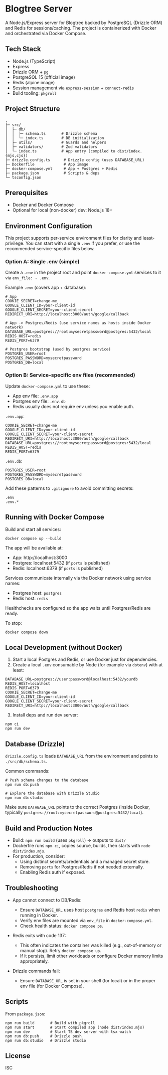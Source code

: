 # Blogtree Server

A Node.js/Express server for Blogtree backed by PostgreSQL (Drizzle ORM) and Redis for sessions/caching. The project is containerized with Docker and orchestrated via Docker Compose.

## Tech Stack

- Node.js (TypeScript)
- Express
- Drizzle ORM + `pg`
- PostgreSQL 15 (official image)
- Redis (alpine image)
- Session management via `express-session` + `connect-redis`
- Build tooling: `pkgroll`

## Project Structure

```
.
├─ src/
│  ├─ db/
│  │  ├─ schema.ts       # Drizzle schema
│  │  └─ index.ts        # DB initialization
│  ├─ utils/             # Guards and helpers
│  ├─ validators/        # Zod validators
│  └─ index.ts           # App entry (compiled to dist/index.{mjs,cjs})
├─ drizzle.config.ts      # Drizzle config (uses DATABASE_URL)
├─ Dockerfile             # App image
├─ docker-compose.yml     # App + Postgres + Redis
├─ package.json           # Scripts & deps
└─ tsconfig.json
```

## Prerequisites

- Docker and Docker Compose
- Optional for local (non-docker) dev: Node.js 18+

## Environment Configuration

This project supports per-service environment files for clarity and least-privilege. You can start with a single `.env` if you prefer, or use the recommended service-specific files below.

### Option A: Single .env (simple)

Create a `.env` in the project root and point `docker-compose.yml` services to it via `env_file: - .env`.

Example `.env` (covers app + database):

```
# App
COOKIE_SECRET=change-me
GOOGLE_CLIENT_ID=your-client-id
GOOGLE_CLIENT_SECRET=your-client-secret
REDIRECT_URI=http://localhost:3000/auth/google/callback

# App -> Postgres/Redis (use service names as hosts inside Docker network)
DATABASE_URL=postgres://root:mysecretpassword@postgres:5432/local
REDIS_HOST=redis
REDIS_PORT=6379

# Postgres bootstrap (used by postgres service)
POSTGRES_USER=root
POSTGRES_PASSWORD=mysecretpassword
POSTGRES_DB=local
```

### Option B: Service-specific env files (recommended)

Update `docker-compose.yml` to use these:

- App env file: `.env.app`
- Postgres env file: `.env.db`
- Redis usually does not require env unless you enable auth.

`.env.app`:

```
COOKIE_SECRET=change-me
GOOGLE_CLIENT_ID=your-client-id
GOOGLE_CLIENT_SECRET=your-client-secret
REDIRECT_URI=http://localhost:3000/auth/google/callback
DATABASE_URL=postgres://root:mysecretpassword@postgres:5432/local
REDIS_HOST=redis
REDIS_PORT=6379
```

`.env.db`:

```
POSTGRES_USER=root
POSTGRES_PASSWORD=mysecretpassword
POSTGRES_DB=local
```

Add these patterns to `.gitignore` to avoid committing secrets:

```
.env
.env.*
```

## Running with Docker Compose

Build and start all services:

```
docker compose up --build
```

The app will be available at:

- App: http://localhost:3000
- Postgres: localhost:5432 (if `ports` is published)
- Redis: localhost:6379 (if `ports` is published)

Services communicate internally via the Docker network using service names:

- Postgres host: `postgres`
- Redis host: `redis`

Healthchecks are configured so the app waits until Postgres/Redis are ready.

To stop:

```
docker compose down
```

## Local Development (without Docker)

1. Start a local Postgres and Redis, or use Docker just for dependencies.
2. Create a local `.env` consumable by Node (for example via `dotenv`) with at least:

```
DATABASE_URL=postgres://user:password@localhost:5432/yourdb
REDIS_HOST=localhost
REDIS_PORT=6379
COOKIE_SECRET=change-me
GOOGLE_CLIENT_ID=your-client-id
GOOGLE_CLIENT_SECRET=your-client-secret
REDIRECT_URI=http://localhost:3000/auth/google/callback
```

3. Install deps and run dev server:

```
npm ci
npm run dev
```

## Database (Drizzle)

`drizzle.config.ts` loads `DATABASE_URL` from the environment and points to `./src/db/schema.ts`.

Common commands:

```
# Push schema changes to the database
npm run db:push

# Explore the database with Drizzle Studio
npm run db:studio
```

Make sure `DATABASE_URL` points to the correct Postgres (inside Docker, typically `postgres://root:mysecretpassword@postgres:5432/local`).

## Build and Production Notes

- Build: `npm run build` (uses `pkgroll`) -> outputs to `dist/`
- Dockerfile runs `npm ci`, copies source, builds, then starts with `node dist/index.mjs`.
- For production, consider:
  - Using distinct secrets/credentials and a managed secret store.
  - Removing `ports` for Postgres/Redis if not needed externally.
  - Enabling Redis auth if exposed.

## Troubleshooting

- App cannot connect to DB/Redis:

  - Ensure `DATABASE_URL` uses host `postgres` and Redis host `redis` when running in Docker.
  - Verify env files are mounted via `env_file` in `docker-compose.yml`.
  - Check health status: `docker compose ps`.

- Redis exits with code 137:

  - This often indicates the container was killed (e.g., out-of-memory or manual stop). Retry `docker compose up`.
  - If it persists, limit other workloads or configure Docker memory limits appropriately.

- Drizzle commands fail:
  - Ensure `DATABASE_URL` is set in your shell (for local) or in the proper env file (for Docker Compose).

## Scripts

From `package.json`:

```
npm run build       # Build with pkgroll
npm run start       # Start compiled app (node dist/index.mjs)
npm run dev         # Start TS dev server with tsx watch
npm run db:push     # Drizzle push
npm run db:studio   # Drizzle studio
```

## License

ISC
